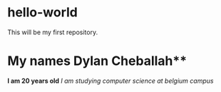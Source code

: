 # hello-world
This will be my first repository.
# My names Dylan Cheballah**
**I am 20 years old**
*I am studying computer science at belgium campus*
